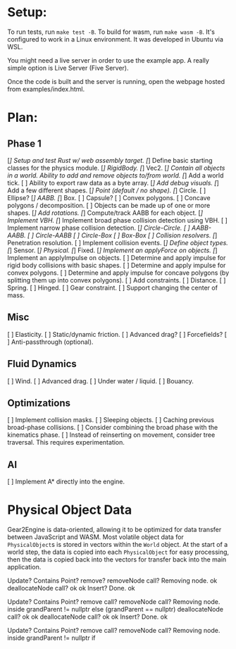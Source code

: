 
# Setup:
To run tests, run `make test -B`. To build for wasm, run `make wasm -B`. It's configured to work in a Linux environment. It was developed in Ubuntu via WSL.

You might need a live server in order to use the example app. A really simple option is Live Server (Five Server). 

Once the code is built and the server is running, open the webpage hosted from examples/index.html.

# Plan:

## Phase 1
[*] Setup and test Rust w/ web assembly target.
[*] Define basic starting classes for the physics module.
	[*] RigidBody.
	[*] Vec2.
[*] Contain all objects in a world. Ability to add and remove objects to/from world.
[*] Add a world tick.
[ ] Ability to export raw data as a byte array.
[*] Add debug visuals.
[*] Add a few different shapes.
	[*] Point (default / no shape).
	[*] Circle.
	[ ] Ellipse?
	[*] AABB.
	[*] Box.
	[ ] Capsule?
	[ ] Convex polygons.
	[ ] Concave polygons / decomposition.
[ ] Objects can be made up of one or more shapes.
[*] Add rotations.
[*] Compute/track AABB for each object.
[*] Implement VBH.
[*] Implement broad phase collision detection using VBH.
[ ] Implement narrow phase collision detection.
	[*] Circle-Circle.
	[ ] AABB-AABB.
	[ ] Circle-AABB
	[ ] Circle-Box
	[ ] Box-Box
[ ] Collision resolvers.
	[*] Penetration resolution.
[ ] Implement collision events.
[*] Define object types.
	[*] Sensor.
	[*] Physical.
	[*] Fixed.
[*] Implement an applyForce on objects.
[*] Implement an applyImpulse on objects.
[ ] Determine and apply impulse for rigid body collisions with basic shapes.
[ ] Determine and apply impulse for convex polygons.
[ ] Determine and apply impulse for concave polygons (by splitting them up into convex polygons).
[ ] Add constraints.
	[ ] Distance.
	[ ] Spring.
	[ ] Hinged.
	[ ] Gear constraint.
[ ] Support changing the center of mass.

## Misc
[ ] Elasticity.
[ ]	Static/dynamic friction.
[ ] Advanced drag?
[ ] Forcefields?
[ ] Anti-passthrough (optional).

## Fluid Dynamics
[ ] Wind.
[ ] Advanced drag.
[ ] Under water / liquid.
	[ ]	 Bouancy.

## Optimizations
[ ] Implement collision masks.
[ ] Sleeping objects.
[ ] Caching previous broad-phase collisions.
[ ] Consider combining the broad phase with the kinematics phase.
[ ] Instead of reinserting on movement, consider tree traversal. This requires experimentation.

## AI
[ ] Implement A* directly into the engine.


# Physical Object Data

Gear2Engine is data-oriented, allowing it to be optimized for data transfer between JavaScript and WASM. Most volatile object data for `PhysicalObject`s is stored in vectors within the `World` object. At the start of a world step, the data is copied into each `PhysicalObject` for easy processing, then the data is copied back into the vectors for transfer back into the main application. 




Update?
	Contains Point?
	remove?
		removeNode call?
			Removing node.
		ok
		deallocateNode call?
		ok
	ok
	Insert?
	Done.
ok

Update?
	Contains Point?
	remove call?
		removeNode call?
			Removing node.
			inside grandParent != nullptr else (grandParent == nullptr)
			deallocateNode call?
			ok
		ok
		deallocateNode call?
		ok
	ok
	Insert?
	Done.
ok

Update?
	Contains Point?
	remove call?
		removeNode call?
			Removing node.
			inside grandParent != nullptr if